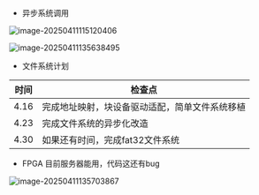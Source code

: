 - 异步系统调用

![image-20250411115120406](C:/Users/wangj/AppData/Roaming/Typora/typora-user-images/image-20250411115120406.png)

![image-20250411135638495](C:/Users/wangj/AppData/Roaming/Typora/typora-user-images/image-20250411135638495.png)

- 文件系统计划

| 时间 | 检查点                                         |
| ---- | ---------------------------------------------- |
| 4.16 | 完成地址映射，块设备驱动适配，简单文件系统移植 |
| 4.23 | 完成文件系统的异步化改造                       |
| 4.30 | 如果还有时间，完成fat32文件系统                |



- FPGA 目前服务器能用，代码这还有bug

![image-20250411135703867](C:/Users/wangj/AppData/Roaming/Typora/typora-user-images/image-20250411135703867.png)
